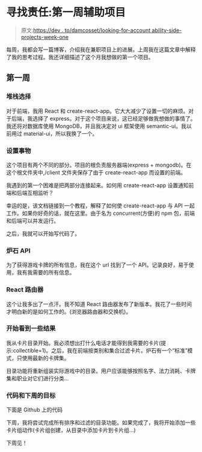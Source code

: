 # 寻找责任:第一周辅助项目

> 原文:[https://dev . to/damcosset/looking-for-account ability-side-projects-week-one](https://dev.to/damcosset/looking-for-accountability-side-projects-week-one)

每周，我都会写一篇博客，介绍我在兼职项目上的进展。上周我在这篇文章中解释了我的思考过程。我还详细描述了这个月我想做的第一个项目。

## 第一周

### 堆栈选择

对于前端，我用 React 和 create-react-app。它大大减少了设置一切的麻烦。对于后端，我选择了 express。对于这个项目来说，这已经足够做我想做的事情了。我还将对数据库使用 MongoDB，并且我决定对 ui 框架使用 semantic-ui。我以前用过 material-ui，所以我换了一个。

### 设置事物

这个项目有两个不同的部分。项目的根负责服务器端(express + mongodb)。在这个根文件夹中,/client 文件夹保存了由于 create-react-app 而设置的前端。

我遇到的第一个困难是把两部分连接起来。如何用 create-react-app 设置通知前端和后端互相监听？

幸运的是，该文档链接到一个教程，解释了如何使 create-react-app 与 API 一起工作。如果你好奇的话，就在这里。由于名为 concurrent(方便)的 npm 包，前端和后端可以并发运行。

之后，我就可以开始写代码了。

### 炉石 API

为了获得游戏卡牌的所有信息，我在这个 url 找到了一个 API。记录良好，易于使用，我有我需要的所有信息。

### React 路由器

这个让我多出了一点汗。我不知道 React 路由器发布了新版本。我花了一些时间才明白新的是如何工作的。(浏览器路由器和交换机)。

### 开始看到一些结果

我从卡片目录开始。我必须想出打什么电话才能得到我需要的卡片(提示:collectible=1)。之后，我在前端按类别和集合过滤卡片。炉石有一个“标准”模式，只使用最新的卡牌集。

目录功能将重新组装实际游戏中的目录。用户应该能够按照名字、法力消耗、卡牌集和职业对它们进行分类...

### 代码和下周的目标

下面是 Github 上的代码

下周，我将尝试完成所有排序和过滤的目录功能。如果完成了，我将开始添加一些卡片组动作(卡片组创建，从目录中添加卡片到卡片组...)

下周见！